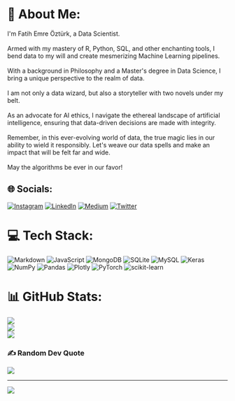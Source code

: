 # 💫 About Me:
 I'm Fatih Emre Öztürk, a Data Scientist. <br><br>Armed with my mastery of R, Python, SQL, and other enchanting tools, I bend data to my will and create mesmerizing Machine Learning pipelines. <br><br>With a background in Philosophy and a Master's degree in Data Science, I bring a unique perspective to the realm of data. <br><br>I am not only a data wizard, but also a storyteller with two novels under my belt. <br><br>As an advocate for AI ethics, I navigate the ethereal landscape of artificial intelligence, ensuring that data-driven decisions are made with integrity. <br><br>Remember, in this ever-evolving world of data, the true magic lies in our ability to wield it responsibly. Let's weave our data spells and make an impact that will be felt far and wide.<br><br>May the algorithms be ever in our favor!


## 🌐 Socials:
[![Instagram](https://img.shields.io/badge/Instagram-%23E4405F.svg?logo=Instagram&logoColor=white)](https://instagram.com/ozturkfemre) [![LinkedIn](https://img.shields.io/badge/LinkedIn-%230077B5.svg?logo=linkedin&logoColor=white)](https://linkedin.com/in/ozturkfemre) [![Medium](https://img.shields.io/badge/Medium-12100E?logo=medium&logoColor=white)](https://medium.com/@ozturkfemre) [![Twitter](https://img.shields.io/badge/Twitter-%231DA1F2.svg?logo=Twitter&logoColor=white)](https://twitter.com/ozturkfemre) 

# 💻 Tech Stack:
![Markdown](https://img.shields.io/badge/markdown-%23000000.svg?style=for-the-badge&logo=markdown&logoColor=white) ![JavaScript](https://img.shields.io/badge/javascript-%23323330.svg?style=for-the-badge&logo=javascript&logoColor=%23F7DF1E) ![MongoDB](https://img.shields.io/badge/MongoDB-%234ea94b.svg?style=for-the-badge&logo=mongodb&logoColor=white) ![SQLite](https://img.shields.io/badge/sqlite-%2307405e.svg?style=for-the-badge&logo=sqlite&logoColor=white) ![MySQL](https://img.shields.io/badge/mysql-%2300f.svg?style=for-the-badge&logo=mysql&logoColor=white) ![Keras](https://img.shields.io/badge/Keras-%23D00000.svg?style=for-the-badge&logo=Keras&logoColor=white) ![NumPy](https://img.shields.io/badge/numpy-%23013243.svg?style=for-the-badge&logo=numpy&logoColor=white) ![Pandas](https://img.shields.io/badge/pandas-%23150458.svg?style=for-the-badge&logo=pandas&logoColor=white) ![Plotly](https://img.shields.io/badge/Plotly-%233F4F75.svg?style=for-the-badge&logo=plotly&logoColor=white) ![PyTorch](https://img.shields.io/badge/PyTorch-%23EE4C2C.svg?style=for-the-badge&logo=PyTorch&logoColor=white) ![scikit-learn](https://img.shields.io/badge/scikit--learn-%23F7931E.svg?style=for-the-badge&logo=scikit-learn&logoColor=white)
# 📊 GitHub Stats:
![](https://github-readme-stats.vercel.app/api?username=ozturkfemre&theme=great-gatsby&hide_border=false&include_all_commits=true&count_private=true)<br/>
![](https://github-readme-streak-stats.herokuapp.com/?user=ozturkfemre&theme=great-gatsby&hide_border=false)<br/>
![](https://github-readme-stats.vercel.app/api/top-langs/?username=ozturkfemre&theme=great-gatsby&hide_border=false&include_all_commits=true&count_private=true&layout=compact)

### ✍️ Random Dev Quote
![](https://quotes-github-readme.vercel.app/api?type=vetical&theme=merko)

---
[![](https://visitcount.itsvg.in/api?id=ozturkfemre&icon=1&color=7)](https://visitcount.itsvg.in)

<!-- Proudly created with GPRM ( https://gprm.itsvg.in ) -->
